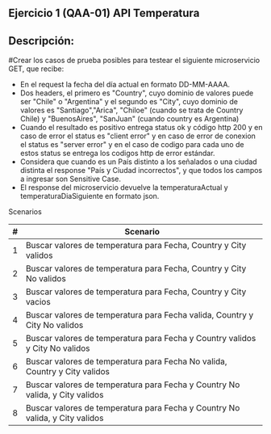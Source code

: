 ## Ejercicio 1 (QAA-01) API Temperatura

## Descripción:

#Crear los casos de prueba posibles para testear el siguiente microservicio GET, que recibe:

- En el request la fecha del día actual en formato DD-MM-AAAA.
- Dos headers, el primero es "Country", cuyo dominio de valores puede ser "Chile" o "Argentina" y el segundo es "City", cuyo dominio de valores es "Santiago","Arica", "Chiloe" (cuando se trata de Country Chile) y "BuenosAires", "SanJuan" (cuando country es Argentina)
- Cuando el resultado es positivo entrega status ok y código http 200 y en caso de error el status es "client error" y en caso de error de conexion el status es "server error" y en el caso de codigo para cada uno de estos status se entrega los codigos http de error estándar.
- Considera que cuando es un País distinto a los señalados o una ciudad distinta el response "País y Ciudad incorrectos", y que todos los campos a ingresar son Sensitive Case.
- El response del microservicio devuelve la temperaturaActual y temperaturaDiaSiguiente en formato json.

Scenarios

| # | Scenario |
| --- | --- |
| 1 | Buscar valores de temperatura para Fecha, Country y City validos |
| 2 | Buscar valores de temperatura para Fecha, Country y City No validos |
| 3 | Buscar valores de temperatura para Fecha, Country y City vacios |
| 4 | Buscar valores de temperatura para Fecha valida, Country y City No validos |
| 5 | Buscar valores de temperatura para Fecha y Country validos y City No validos |
| 6 | Buscar valores de temperatura para Fecha No valida, Country y City validos |
| 7 | Buscar valores de temperatura para Fecha y Country No valida,  y City validos |
| 8 | Buscar valores de temperatura para Fecha y Country No valida,  y City validos |

